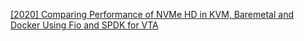 [[2020] Comparing Performance of NVMe HD in KVM, Baremetal and Docker Using Fio and SPDK for VTA](https://youtu.be/hZUVTCOq8b8)
